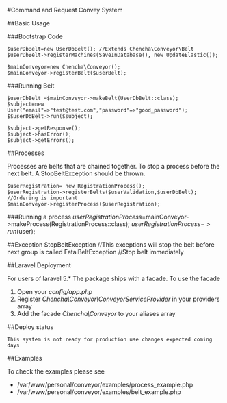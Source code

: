 #Command and Request Convey System

##Basic Usage

###Bootstrap Code
    
    $userDbBelt=new UserDbBelt(); //Extends Chencha\Conveyor\Belt
    $userDbBelt->registerMachines(SaveInDatabase(), new UpdateElastic()); 
    
    $mainConveyor=new Chencha\Conveyor();
    $mainConveyor->registerBelt($userBelt);
###Running Belt

    $userDbBelt =$mainConveyor->makeBelt(UserDbBelt::class);
    $subject=new User("email"=>"test@test.com","password"=>"good_password");
    $$userDbBelt->run($subject);
    
    $subject->getResponse();
    $subject->hasError();
    $subject->getErrors();
    
##Processes

Processes are belts that are chained together. 
To stop a process before the next belt. A StopBeltException should be thrown.
    
    $userRegistration= new RegistrationProcess();
    $userRegistration->registerBelts($userValidation,$userDbBelt); //Ordering is important
    $mainConveyor->registerProcess($userRegistration);
    
###Running a process
    $userRegistrationProcess=$mainConveyor->makeProcess(RegistrationProcess::class);
    $userRegistrationProcess->run($user);
     
##Exception
    StopBeltException //This exceptions will stop the belt before next group is called
    FatalBeltException //Stop belt immediately
  
  
##Laravel Deployment

For users of laravel 5.* The package ships with a facade. To use the facade

1. Open your *config/app.php*
2. Register *Chencha\Conveyor\ConveyorServiceProvider* in your providers array 
3. Add the facade *Chencha\Conveyor* to your aliases array

##Deploy status

    This system is not ready for production use changes expected coming days
    
##Examples

To check the examples please see

- /var/www/personal/conveyor/examples/process_example.php
- /var/www/personal/conveyor/examples/belt_example.php
    
 
    
    
    